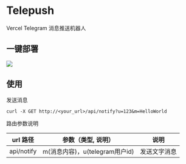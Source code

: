 # Telepush

Vercel Telegram 消息推送机器人

## 一键部署

<a href="https://vercel.com/new/project?template=https://github.com/indes/telepush"><img src="https://vercel.com/button"></a>

## 使用
发送消息
```
curl -X GET http://<your_url>/api/notify?u=123&m=HelloWorld
```

路由参数说明

| url 路径   | 参数（类型, 说明）     | 说明         |
| ---------- | ---------------------- | ------------ |
| api/notify | m(消息内容)，u(telegram用户id) | 发送文字消息 |